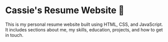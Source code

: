 # Cassie's Resume Website 🌸

This is my personal resume website built using HTML, CSS, and JavaScript. It includes sections about me, my skills, education, projects, and how to get in touch.


